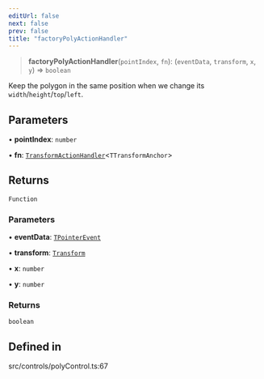 ```yaml
---
editUrl: false
next: false
prev: false
title: "factoryPolyActionHandler"
---
```


> **factoryPolyActionHandler**(`pointIndex`, `fn`): (`eventData`, `transform`, `x`, `y`) => `boolean`

Keep the polygon in the same position when we change its `width`/`height`/`top`/`left`.

## Parameters

• **pointIndex**: `number`

• **fn**: [`TransformActionHandler`](/api/type-aliases/transformactionhandler/)\<`TTransformAnchor`\>

## Returns

`Function`

### Parameters

• **eventData**: [`TPointerEvent`](/api/type-aliases/tpointerevent/)

• **transform**: [`Transform`](/api/type-aliases/transform/)

• **x**: `number`

• **y**: `number`

### Returns

`boolean`

## Defined in

src/controls/polyControl.ts:67
